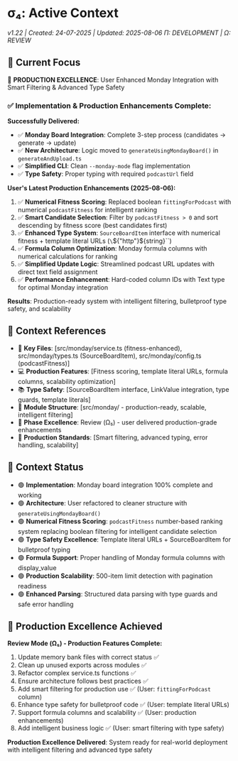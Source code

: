 # σ₄: Active Context

_v1.22 | Created: 24-07-2025 | Updated: 2025-08-06_
_Π: DEVELOPMENT | Ω: REVIEW_

## 🔮 Current Focus

🎯 **PRODUCTION EXCELLENCE**: User Enhanced Monday Integration with Smart Filtering & Advanced Type Safety

### ✅ Implementation & Production Enhancements Complete:

**Successfully Delivered:**

- ✅ **Monday Board Integration**: Complete 3-step process (candidates → generate → update)
- ✅ **New Architecture**: Logic moved to `generateUsingMondayBoard()` in `generateAndUpload.ts`
- ✅ **Simplified CLI**: Clean `--monday-mode` flag implementation
- ✅ **Type Safety**: Proper typing with required `podcastUrl` field

**User's Latest Production Enhancements (2025-08-06):**

1. ✅ **Numerical Fitness Scoring**: Replaced boolean `fittingForPodcast` with numerical `podcastFitness` for intelligent ranking
2. ✅ **Smart Candidate Selection**: Filter by `podcastFitness > 0` and sort descending by fitness score (best candidates first)
3. ✅ **Enhanced Type System**: `SourceBoardItem` interface with numerical fitness + template literal URLs (`\`${"http"}${string}\``)
4. ✅ **Formula Column Optimization**: Monday formula columns with numerical calculations for ranking
5. ✅ **Simplified Update Logic**: Streamlined podcast URL updates with direct text field assignment
6. ✅ **Performance Enhancement**: Hard-coded column IDs with Text type for optimal Monday integration

**Results**: Production-ready system with intelligent filtering, bulletproof type safety, and scalability

## 📎 Context References

- 📄 **Key Files**: [src/monday/service.ts (fitness-enhanced), src/monday/types.ts (SourceBoardItem), src/monday/config.ts (podcastFitness)]
- 💻 **Production Features**: [Fitness scoring, template literal URLs, formula columns, scalability optimization]
- 📚 **Type Safety**: [SourceBoardItem interface, LinkValue integration, type guards, template literals]
- 📁 **Module Structure**: [src/monday/ - production-ready, scalable, intelligent filtering]
- 🔄 **Phase Excellence**: Review (Ω₅) - user delivered production-grade enhancements
- 📏 **Production Standards**: [Smart filtering, advanced typing, error handling, scalability]

## 📡 Context Status

- 🟢 **Implementation**: Monday board integration 100% complete and working
- 🟢 **Architecture**: User refactored to cleaner structure with `generateUsingMondayBoard()`
- 🟢 **Numerical Fitness Scoring**: `podcastFitness` number-based ranking system replacing boolean filtering for intelligent candidate selection
- 🟢 **Type Safety Excellence**: Template literal URLs + SourceBoardItem for bulletproof typing
- 🟢 **Formula Support**: Proper handling of Monday formula columns with display_value
- 🟢 **Production Scalability**: 500-item limit detection with pagination readiness
- 🟢 **Enhanced Parsing**: Structured data parsing with type guards and safe error handling

## 🚀 Production Excellence Achieved

**Review Mode (Ω₅) - Production Features Complete:**

1. Update memory bank files with correct status ✅
2. Clean up unused exports across modules ✅
3. Refactor complex service.ts functions ✅
4. Ensure architecture follows best practices ✅
5. Add smart filtering for production use ✅ (User: `fittingForPodcast` column)
6. Enhance type safety for bulletproof code ✅ (User: template literal URLs)
7. Support formula columns and scalability ✅ (User: production enhancements)
8. Add intelligent business logic ✅ (User: smart filtering with type safety)

**Production Excellence Delivered**: System ready for real-world deployment with intelligent filtering and advanced type safety
